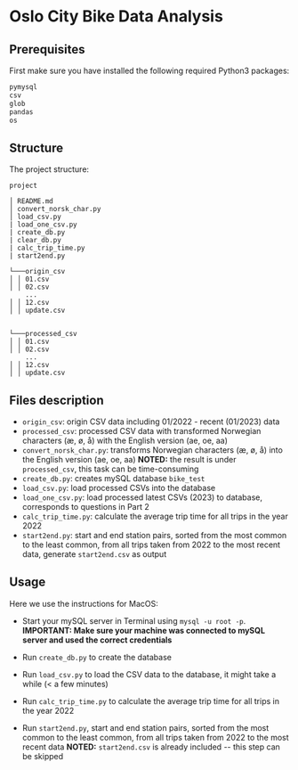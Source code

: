 # Oslo City Bike Data Analysis
## Prerequisites
First make sure you have installed the following required Python3 packages:
``````python
pymysql
csv
glob
pandas
os
``````

## Structure

The project structure:
```
project

│ README.md
│ convert_norsk_char.py
│ load_csv.py
| load_one_csv.py
| create_db.py
| clear_db.py
| calc_trip_time.py
| start2end.py

└───origin_csv
│ │ 01.csv
│ │ 02.csv
    ...
│ │ 12.csv
│ │ update.csv


└───processed_csv
│ │ 01.csv
│ │ 02.csv
    ...
│ │ 12.csv
│ │ update.csv

```

## Files description

- `origin_csv`: origin CSV data including 01/2022 - recent (01/2023) data
- `processed_csv`: processed CSV data with transformed Norwegian characters (æ, ø, å) with the English version (ae, oe, aa)
- `convert_norsk_char.py`: transforms Norwegian characters (æ, ø, å) into the English version (ae, oe, aa) 
    **NOTED:** the result is under `processed_csv`, this task can be time-consuming
- `create_db.py`: creates mySQL database `bike_test`
- `load_csv.py`: load processed CSVs into the database
- `load_one_csv.py`: load processed latest CSVs (2023) to database, corresponds to questions in Part 2
- `calc_trip_time.py`: calculate the average trip time for all trips in the year 2022
- `start2end.py`: start and end station pairs, sorted from the most common to the least common, from all trips taken from 2022 to the most recent data, generate `start2end.csv` as output


## Usage

Here we use the instructions for MacOS:

+ Start your mySQL server in Terminal using `mysql -u root -p`.
  **IMPORTANT: Make sure your machine was connected to mySQL server and used the correct credentials** 

+ Run `create_db.py`  to create the database

+ Run `load_csv.py` to load the CSV data to the database, it might take a while (< a few minutes)

+ Run `calc_trip_time.py` to calculate the average trip time for all trips in the year 2022

+ Run `start2end.py`, start and end station pairs, sorted from the most common to the least common, from all trips taken from 2022 to the most recent data
  **NOTED:** `start2end.csv` is already included -- this step can be skipped

